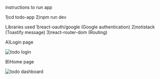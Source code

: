 instructions to run app

1)cd todo-app
2)npm run dev

Libraries used
  1)react-oauth/google (Google authentication)
  2)notistack (Toastify message)
  3)react-router-dom (Routing)


A)Login page

      
  ![todo login](https://github.com/sreeraj-1122/todo-application/assets/85874548/5d6eb230-3c42-47db-a2b8-7a84803595bb)
  

B)Home page


![todo dashboard](https://github.com/sreeraj-1122/todo-application/assets/85874548/64a57c50-48fd-4a8d-956e-c6849a9deac9)

